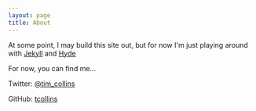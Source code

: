 ```yaml
---
layout: page
title: About
---
```


<p class="message">
  At some point, I may build this site out, but for now I'm just playing
  around with <a href="http://jekyllrb.com">Jekyll</a> and <a href="http://hyde.getpoole.com">Hyde</a>  
</p>

For now, you can find me...

Twitter: [@tim_collins](https://twitter.com/tim_collins) 

GitHub: [tcollins](https://github.com/tcollins)
